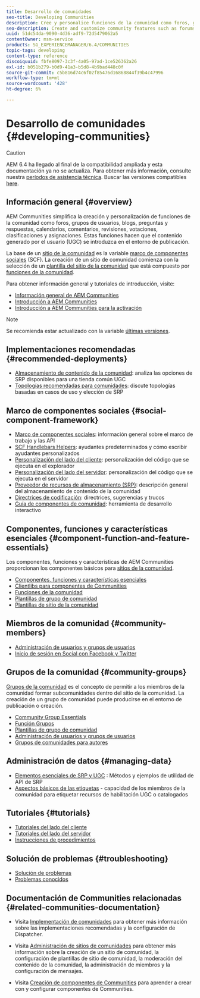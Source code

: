 ```yaml
---
title: Desarrollo de comunidades
seo-title: Developing Communities
description: Cree y personalice funciones de la comunidad como foros, grupos de usuarios y mucho más
seo-description: Create and customize community features such as forums, user groups, and more
uuid: 51dc54da-9090-4d36-adf9-72d5479062a5
contentOwner: msm-service
products: SG_EXPERIENCEMANAGER/6.4/COMMUNITIES
topic-tags: developing
content-type: reference
discoiquuid: fbfe8097-3c3f-4a05-97ad-1ce526362a26
exl-id: b051b279-b0d9-41a3-b5d8-4b9bad448c0f
source-git-commit: c5b816d74c6f02f85476d16868844f39b4c47996
workflow-type: tm+mt
source-wordcount: '428'
ht-degree: 6%

---
```


# Desarrollo de comunidades {#developing-communities}

>[!CAUTION]
>
>AEM 6.4 ha llegado al final de la compatibilidad ampliada y esta documentación ya no se actualiza. Para obtener más información, consulte nuestra [períodos de asistencia técnica](https://helpx.adobe.com/es/support/programs/eol-matrix.html). Buscar las versiones compatibles [here](https://experienceleague.adobe.com/docs/).

## Información general {#overview}

AEM Communities simplifica la creación y personalización de funciones de la comunidad como foros, grupos de usuarios, blogs, preguntas y respuestas, calendarios, comentarios, revisiones, votaciones, clasificaciones y asignaciones. Estas funciones hacen que el contenido generado por el usuario (UGC) se introduzca en el entorno de publicación.

La base de un [sitio de la comunidad](overview.md#communitiessites) es la variable [marco de componentes sociales](scf.md) (SCF). La creación de un sitio de comunidad comienza con la selección de un [plantilla del sitio de la comunidad](sites-console.md) que está compuesto por [funciones de la comunidad](functions.md).

Para obtener información general y tutoriales de introducción, visite:

* [Información general de AEM Communities](overview.md)
* [Introducción a AEM Communities](getting-started.md)
* [Introducción a AEM Communities para la activación](getting-started-enablement.md)

>[!NOTE]
>
>Se recomienda estar actualizado con la variable [últimas versiones](deploy-communities.md#latest-releases).

## Implementaciones recomendadas {#recommended-deployments}

* [Almacenamiento de contenido de la comunidad](working-with-srp.md): analiza las opciones de SRP disponibles para una tienda común UGC
* [Topologías recomendadas para comunidades](topologies.md): discute topologías basadas en casos de uso y elección de SRP

## Marco de componentes sociales {#social-component-framework}

* [Marco de componentes sociales](scf.md): información general sobre el marco de trabajo y las API
* [SCF Handlebars Helpers](handlebars-helpers.md): ayudantes predeterminados y cómo escribir ayudantes personalizados
* [Personalización del lado del cliente](client-customize.md): personalización del código que se ejecuta en el explorador
* [Personalización del lado del servidor](server-customize.md): personalización del código que se ejecuta en el servidor
* [Proveedor de recursos de almacenamiento (SRP)](srp.md): descripción general del almacenamiento de contenido de la comunidad
* [Directrices de codificación](code-guide.md): directrices, sugerencias y trucos
* [Guía de componentes de comunidad](components-guide.md): herramienta de desarrollo interactivo

## Componentes, funciones y características esenciales {#component-function-and-feature-essentials}

Los componentes, funciones y características de AEM Communities proporcionan los componentes básicos para [sitios de la comunidad](sites-console.md).

* [Componentes, funciones y características esenciales](essentials.md)
* [Clientlibs para componentes de Communities](clientlibs.md)
* [Funciones de la comunidad](functions.md)
* [Plantillas de grupo de comunidad](tools-groups.md)
* [Plantillas de sitio de la comunidad](sites.md)

## Miembros de la comunidad {#community-members}

* [Administración de usuarios y grupos de usuarios](users.md)
* [Inicio de sesión en Social con Facebook y Twitter](social-login.md)

## Grupos de la comunidad {#community-groups}

[Grupos de la comunidad](overview.md#communitygroups) es el concepto de permitir a los miembros de la comunidad formar subcomunidades dentro del sitio de la comunidad. La creación de un grupo de comunidad puede producirse en el entorno de publicación o creación.

* [Community Group Essentials](essentials-groups.md)
* [Función Grupos](functions.md#groups-function)
* [Plantillas de grupo de comunidad](tools-groups.md)
* [Administración de usuarios y grupos de usuarios](users.md)
* [Grupos de comunidades para autores](creating-groups.md)

## Administración de datos {#managing-data}

* [Elementos esenciales de SRP y UGC](srp-and-ugc.md) : Métodos y ejemplos de utilidad de API de SRP
* [Aspectos básicos de las etiquetas](tag.md) - capacidad de los miembros de la comunidad para etiquetar recursos de habilitación UGC o catalogados

## Tutoriales {#tutorials}

* [Tutoriales del lado del cliente](tutorials.md#client-side-customization)
* [Tutoriales del lado del servidor](tutorials.md#server-side-customization)
* [Instrucciones de procedimientos](tutorials.md#how-to-instructions)

## Solución de problemas {#troubleshooting}

* [Solución de problemas](troubleshooting.md)
* [Problemas conocidos](/help/release-notes/known-issues.md)

## Documentación de Communities relacionadas {#related-communities-documentation}

* Visita [Implementación de comunidades](deploy-communities.md) para obtener más información sobre las implementaciones recomendadas y la configuración de Dispatcher.

* Visita [Administración de sitios de comunidades](administer-landing.md) para obtener más información sobre la creación de un sitio de comunidad, la configuración de plantillas de sitio de comunidad, la moderación del contenido de la comunidad, la administración de miembros y la configuración de mensajes.

* Visita [Creación de componentes de Communities](author-communities.md) para aprender a crear con y configurar componentes de Communities.
